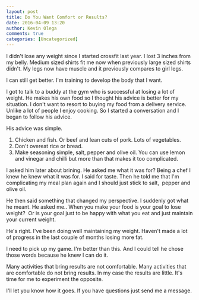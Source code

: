 ```yaml
---
layout: post
title: Do You Want Comfort or Results?
date: 2016-04-09 13:20
author: Kevin Olega
comments: true
categories: [Uncategorized]
---
```

I didn't lose any weight since I started crossfit last year. I lost 3 inches from my belly. Medium sized shirts fit me now when previously large sized shirts didn't. My legs now have muscle and it previously compares to girl legs.

I can still get better. I'm training to develop the body that I want.

I got to talk to a buddy at the gym who is successful at losing a lot of weight. He makes his own food so I thought his advice is better for my situation. I don't want to resort to buying my food from a delivery service. Unlike a lot of people I enjoy cooking. So I started a conversation and I began to follow his advice.

His advice was simple. 
1. Chicken and fish. Or beef and lean cuts of pork. Lots of vegetables.
2. Don't overeat rice or bread. 
3. Make seasoning simple, salt, pepper and olive oil. You can use lemon and vinegar and chilli but more than that makes it too complicated.

I asked him later about brining. He asked me what it was for? Being a chef I knew he knew what it was for. I said for taste. Then he told me that I'm complicating my meal plan again and I should just stick to salt,&nbsp; pepper and olive oil.

He then said something that changed my perspective. I suddenly got what he meant. 
He asked me.. When you make your food is your goal to lose weight?&nbsp; Or is your goal just to be happy with what you eat and just maintain your current weight.

He's right. I've been doing well maintaining my weight. Haven't made a lot of progress in the last couple of months losing more fat.

I need to pick up my game. I'm better than this. And I could tell he chose those words because he knew I can do it.

Many activities that bring results are not comfortable. Many activities that are comfortable do not bring results. In my case the results are little. It's time for me to experiment the opposite.

I'll let you know how it goes. If you have questions just send me a message.&nbsp;
